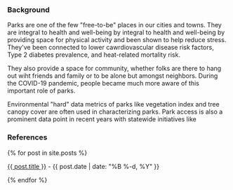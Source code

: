 <div class="row g-5 mb-5">
  <div class="col-md-6">
    <h3 class="fw-bold">Background</h3>

Parks are one of the few "free-to-be" places in our cities and towns. They are integral to health and well-being by integral to health and well-being by providing space for physical activity and been shown to help reduce stress. They've been connected to lower cawrdiovascular disease risk factors, Type 2 diabetes prevalence, and heat-related mortality risk.

They also provide a space for community, whether folks are there to hang out wiht friends and family or to be alone but amongst neighbors. During the COVID-19 pandemic, people became much more aware of this important role of parks.

Environmental "hard" data metrics of parks like vegetation index and tree canopy cover are often used in characterizing parks. Park access is also a prominent data point in recent years with statewide initiatives like

  </div>
</div>



<div class="row g-5 mb-5">
  <div class="col-md-12">
    <h3 class="fw-bold border-bottom pb-3 mb-5">References</h3>
    {% for post in site.posts %}
      <p><a href="{{ site.github.url }}/{{ post.url }}">{{ post.title }}</a> - {{ post.date | date: "%B %-d, %Y" }}</p>
    {% endfor %}
